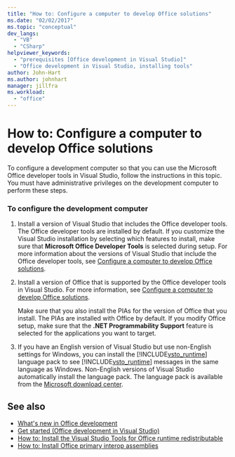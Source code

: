 ```yaml
---
title: "How to: Configure a computer to develop Office solutions"
ms.date: "02/02/2017"
ms.topic: "conceptual"
dev_langs:
  - "VB"
  - "CSharp"
helpviewer_keywords:
  - "prerequisites [Office development in Visual Studio]"
  - "Office development in Visual Studio, installing tools"
author: John-Hart
ms.author: johnhart
manager: jillfra
ms.workload:
  - "office"
---
```

# How to: Configure a computer to develop Office solutions
  To configure a development computer so that you can use the Microsoft Office developer tools in Visual Studio, follow the instructions in this topic. You must have administrative privileges on the development computer to perform these steps.

### To configure the development computer

1.  Install a version of Visual Studio that includes the Office developer tools. The Office developer tools are installed by default. If you customize the Visual Studio installation by selecting which features to install, make sure that **Microsoft Office Developer Tools** is selected during setup. For more information about the versions of Visual Studio that include the Office developer tools, see [Configure a computer to develop Office solutions](../vsto/configuring-a-computer-to-develop-office-solutions.md).

2.  Install a version of Office that is supported by the Office developer tools in Visual Studio. For more information, see [Configure a computer to develop Office solutions](../vsto/configuring-a-computer-to-develop-office-solutions.md).

     Make sure that you also install the PIAs for the version of Office that you install. The PIAs are installed with Office by default. If you modify Office setup, make sure that the **.NET Programmability Support** feature is selected for the applications you want to target.

3.  If you have an English version of Visual Studio but use non-English settings for Windows, you can install the [!INCLUDE[vsto_runtime](../vsto/includes/vsto-runtime-md.md)] language pack to see [!INCLUDE[vsto_runtime](../vsto/includes/vsto-runtime-md.md)] messages in the same language as Windows. Non-English versions of Visual Studio automatically install the language pack. The language pack is available from the [Microsoft download center](http://go.microsoft.com/fwlink/?LinkId=140386).

## See also
- [What's new in Office development](https://msdn.microsoft.com/bf054af2-c896-4723-aa15-6381145b14bb)
- [Get started &#40;Office development in Visual Studio&#41;](../vsto/getting-started-office-development-in-visual-studio.md)
- [How to: Install the Visual Studio Tools for Office runtime redistributable](../vsto/how-to-install-the-visual-studio-tools-for-office-runtime-redistributable.md)
- [How to: Install Office primary interop assemblies](../vsto/how-to-install-office-primary-interop-assemblies.md)
